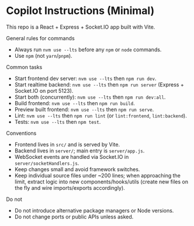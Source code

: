 # Copilot Instructions (Minimal)

This repo is a React + Express + Socket.IO app built with Vite.

General rules for commands
- Always run `nvm use --lts` before any `npm` or `node` commands.
- Use `npm` (not `yarn`/`pnpm`).

Common tasks
- Start frontend dev server: `nvm use --lts` then `npm run dev`.
- Start realtime backend: `nvm use --lts` then `npm run server` (Express + Socket.IO on port 5123).
- Start both (concurrently): `nvm use --lts` then `npm run dev:all`.
- Build frontend: `nvm use --lts` then `npm run build`.
- Preview built frontend: `nvm use --lts` then `npm run serve`.
- Lint: `nvm use --lts` then `npm run lint` (or `lint:frontend`, `lint:backend`).
- Tests: `nvm use --lts` then `npm test`.

Conventions
- Frontend lives in `src/` and is served by Vite.
- Backend lives in `server/`; main entry is `server/app.js`.
- WebSocket events are handled via Socket.IO in `server/socketHandlers.js`.
- Keep changes small and avoid framework switches.
- Keep individual source files under ~200 lines; when approaching the limit, extract logic into new components/hooks/utils (create new files on the fly and wire imports/exports accordingly).

Do not
- Do not introduce alternative package managers or Node versions.
- Do not change ports or public APIs unless asked.
